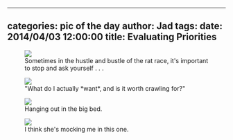 
---
categories: pic of the day
author: Jad
tags: 
date: 2014/04/03 12:00:00
title: Evaluating Priorities
---

<figure>
<img src="/img/2014/04/03/img_20140403172116_medium.jpg" />
<figcaption>Sometimes in the hustle and bustle of the rat race, it's important to stop and ask yourself . . .</figcaption>
</figure>

<figure>
<img src="/img/2014/04/03/img_20140403172126_medium.jpg" />
<figcaption> "What do I actually *want*, and is it worth crawling for?"</figcaption>
</figure>

<figure>
<img src="/img/2014/04/03/img_20140403110553_medium.jpg" />
<figcaption>Hanging out in the big bed.</figcaption>
</figure>


<figure>
<img src="/img/2014/04/03/img_20140403113856_medium.jpg" />
<figcaption>I think she's mocking me in this one.</figcaption>
</figure>
